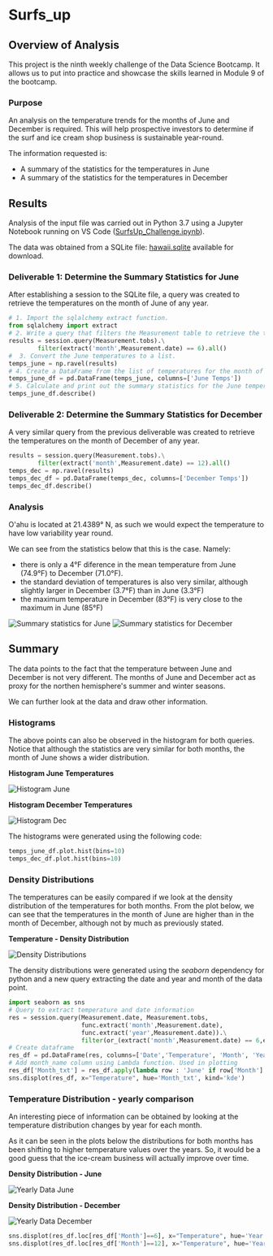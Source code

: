 # Surfs_up

## Overview of Analysis

This project is the ninth weekly challenge of the Data Science Bootcamp. It allows us to put into practice and showcase the skills learned in Module 9 of the bootcamp.

### Purpose

An analysis on the temperature trends for the months of June and December is required.  This will help prospective investors to determine if the surf and ice cream shop business is sustainable year-round.

The information requested is:

- A summary of the statistics for the temperatures in June
- A summary of the statistics for the temperatures in December

## Results

Analysis of the input file was carried out in Python 3.7 using a Jupyter Notebook running on VS Code ([SurfsUp_Challenge.ipynb](SurfsUp_Challenge.ipynb)).

The data was obtained from a SQLite file: [hawaii.sqlite](hawaii.sqlite) available for download.

### Deliverable 1: Determine the Summary Statistics for June

After establishing a session to the SQLite file, a query was created to retrieve the temperatures on the month of June of any year.

```python
# 1. Import the sqlalchemy extract function.
from sqlalchemy import extract
# 2. Write a query that filters the Measurement table to retrieve the temperatures for the month of June. 
results = session.query(Measurement.tobs).\
        filter(extract('month',Measurement.date) == 6).all()
#  3. Convert the June temperatures to a list.
temps_june = np.ravel(results)
# 4. Create a DataFrame from the list of temperatures for the month of June. 
temps_june_df = pd.DataFrame(temps_june, columns=['June Temps'])
# 5. Calculate and print out the summary statistics for the June temperature DataFrame.
temps_june_df.describe()
```

### Deliverable 2: Determine the Summary Statistics for December

A very similar query from the previous deliverable was created to retrieve the temperatures on the month of December of any year.

```python
results = session.query(Measurement.tobs).\
        filter(extract('month',Measurement.date) == 12).all()
temps_dec = np.ravel(results)
temps_dec_df = pd.DataFrame(temps_dec, columns=['December Temps'])
temps_dec_df.describe()
```

### Analysis

O'ahu is located at 21.4389° N, as such we would expect the temperature to have low variability year round.  

We can see from the statistics below that this is the case. Namely:

- there is only a 4°F diference in the mean temperature from June (74.9°F) to December (71.0°F).
- the standard deviation of temperatures is also very similar, although slightly larger in December (3.7°F) than in June (3.3°F)
- the maximum temperature in December (83°F) is very close to the maximum in June (85°F)

![Summary statistics for June](./Resources/June_temps.png)  ![Summary statistics for December](./Resources/December_temps.png) 

## Summary

The data points to the fact that the temperature between June and December is not very different.  The months of June and December act as proxy for the northen hemisphere's summer and winter seasons.

We can further look at the data and draw other information.

### Histograms

The above points can also be observed in the histogram for both queries. Notice that although the statistics are very similar for both months, the month of June shows a wider distribution.

**Histogram June Temperatures**

![Histogram June](./Resources/June_histogram.png) 

**Histogram December Temperatures**

![Histogram Dec](./Resources/December_histogram.png)

The histograms were generated using the following code:

```python
temps_june_df.plot.hist(bins=10)
temps_dec_df.plot.hist(bins=10)
```

### Density Distributions

The temperatures can be easily compared if we look at the density distribution of the temperatures for both months. From the plot below, we can see that the temperatures in the month of June are higher than in the month of December, although not by much as previously stated.

**Temperature - Density Distribution**

![Density Distributions](./Resources/Density_distribution_both.png)

The density distributions were generated using the *seaborn* dependency for python and a new query extracting the date and year and month of the data point.

```python
import seaborn as sns
# Query to extract temperature and date information
res = session.query(Measurement.date, Measurement.tobs, 
                    func.extract('month',Measurement.date),
                    func.extract('year',Measurement.date)).\
                    filter(or_(extract('month',Measurement.date) == 6,extract('month',Measurement.date) == 12)).all()
# Create dataframe
res_df = pd.DataFrame(res, columns=['Date','Temperature', 'Month', 'Year'])
# Add month_name column using Lambda function. Used in plotting
res_df['Month_txt'] = res_df.apply(lambda row : 'June' if row['Month'] == 6 else 'December', axis=1)
sns.displot(res_df, x="Temperature", hue='Month_txt', kind='kde')
```

### Temperature Distribution - yearly comparison

An interesting piece of information can be obtained by looking at the temperature distribution changes by year for each month.

As it can be seen in the plots below the distributions for both months has been shifting to higher temperature values over the years.  So, it would be a good guess that the ice-cream business will actually improve over time. 

**Density Distribution - June**

![Yearly Data June](./Resources/June_density_distribution_by_year.png)

**Density Distribution - December**

![Yearly Data December](./Resources/December_density_distribution_by_year.png)

```python
sns.displot(res_df.loc[res_df['Month']==6], x="Temperature", hue='Year', kind='kde')
sns.displot(res_df.loc[res_df['Month']==12], x="Temperature", hue='Year', kind='kde')
```